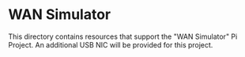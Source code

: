 # WAN Simulator
This directory contains resources that support the "WAN Simulator" Pi Project.  An additional USB NIC will be provided for this project.
